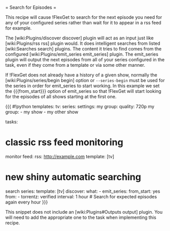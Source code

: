 = Search for Episodes =

This recipe will cause !FlexGet to search for the next episode you need for any of your configured series rather than wait for it to appear in a rss feed for example.

The [wiki:Plugins/discover discover] plugin will act as an input just like [wiki:Plugins/rss rss] plugin would. It does intelligent searches from listed [wiki:Searches search] plugins. The content it tries to find comes from the configured [wiki:Plugins/emit_series emit_series] plugin. The emit_series plugin will output the next episodes from all of your series configured in the task, even if they come from a template or via some other manner.

If !FlexGet does not already have a history of a given show, normally the [wiki:Plugins/series/begin begin] option or `--series-begin` must be used for the series in order for emit_series to start working. In this example we set the {{{from_start}}} option of emit_series so that !FlexGet will start looking for the episodes of all shows starting at the first one.

{{{ #!python
templates:
  tv:
    series:
      settings:
        my group:
          quality: 720p
      my group:
        - my show
        - my other show

tasks:
  # classic rss feed monitoring
  monitor feed:
    rss: http://example.com
    template: [tv]

  # new shiny automatic searching
  search series:
    template: [tv]
    discover:
      what:
        - emit_series:
            from_start: yes
      from:
        - torrentz: verified
      interval: 1 hour  # Search for expected episodes again every hour
}}}

This snippet does not include an [wiki:Plugins#Outputs output] plugin. You will need to add the appropriate one to the task when implementing this recipe.